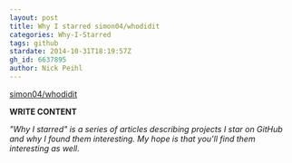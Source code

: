 ```yaml
---
layout: post
title: Why I starred simon04/whodidit
categories: Why-I-Starred
tags: github
stardate: 2014-10-31T18:19:57Z
gh_id: 6637895
author: Nick Peihl
---
```


[simon04/whodidit](star.repo.html_url)

**WRITE CONTENT**

*"Why I starred" is a series of articles describing projects I star on GitHub and why I found them interesting. My hope is that you'll find them interesting as well.*

